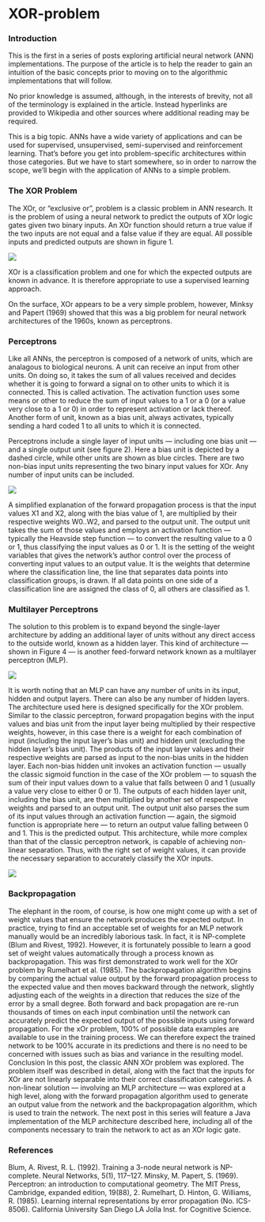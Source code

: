 # XOR-problem


### Introduction
This is the first in a series of posts exploring artificial neural network (ANN) implementations. The purpose of the article is to help the reader to gain an intuition of the basic concepts prior to moving on to the algorithmic implementations that will follow.

No prior knowledge is assumed, although, in the interests of brevity, not all of the terminology is explained in the article. Instead hyperlinks are provided to Wikipedia and other sources where additional reading may be required.

This is a big topic. ANNs have a wide variety of applications and can be used for supervised, unsupervised, semi-supervised and reinforcement learning. That’s before you get into problem-specific architectures within those categories. But we have to start somewhere, so in order to narrow the scope, we’ll begin with the application of ANNs to a simple problem.

### The XOR Problem
The XOr, or “exclusive or”, problem is a classic problem in ANN research. It is the problem of using a neural network to predict the outputs of XOr logic gates given two binary inputs. An XOr function should return a true value if the two inputs are not equal and a false value if they are equal. All possible inputs and predicted outputs are shown in figure 1.

<img src="https://miro.medium.com/max/300/0*LYlt6CZJHOJkNRHJ."/>

XOr is a classification problem and one for which the expected outputs are known in advance. It is therefore appropriate to use a supervised learning approach.

On the surface, XOr appears to be a very simple problem, however, Minksy and Papert (1969) showed that this was a big problem for neural network architectures of the 1960s, known as perceptrons.

### Perceptrons
Like all ANNs, the perceptron is composed of a network of units, which are analagous to biological neurons. A unit can receive an input from other units. On doing so, it takes the sum of all values received and decides whether it is going to forward a signal on to other units to which it is connected. This is called activation. The activation function uses some means or other to reduce the sum of input values to a 1 or a 0 (or a value very close to a 1 or 0) in order to represent activation or lack thereof. Another form of unit, known as a bias unit, always activates, typically sending a hard coded 1 to all units to which it is connected.

Perceptrons include a single layer of input units — including one bias unit — and a single output unit (see figure 2). Here a bias unit is depicted by a dashed circle, while other units are shown as blue circles. There are two non-bias input units representing the two binary input values for XOr. Any number of input units can be included.

<img src="https://miro.medium.com/max/445/0*wOYoifz24Wz_I152."/>

A simplified explanation of the forward propagation process is that the input values X1 and X2, along with the bias value of 1, are multiplied by their respective weights W0..W2, and parsed to the output unit. The output unit takes the sum of those values and employs an activation function — typically the Heavside step function — to convert the resulting value to a 0 or 1, thus classifying the input values as 0 or 1.
It is the setting of the weight variables that gives the network’s author control over the process of converting input values to an output value. It is the weights that determine where the classification line, the line that separates data points into classification groups, is drawn. If all data points on one side of a classification line are assigned the class of 0, all others are classified as 1.


### Multilayer Perceptrons
The solution to this problem is to expand beyond the single-layer architecture by adding an additional layer of units without any direct access to the outside world, known as a hidden layer. This kind of architecture — shown in Figure 4 — is another feed-forward network known as a multilayer perceptron (MLP).

<img src = "https://miro.medium.com/max/562/0*158hcRQzzw_wpEZW."/>

It is worth noting that an MLP can have any number of units in its input, hidden and output layers. There can also be any number of hidden layers. The architecture used here is designed specifically for the XOr problem.
Similar to the classic perceptron, forward propagation begins with the input values and bias unit from the input layer being multiplied by their respective weights, however, in this case there is a weight for each combination of input (including the input layer’s bias unit) and hidden unit (excluding the hidden layer’s bias unit). The products of the input layer values and their respective weights are parsed as input to the non-bias units in the hidden layer. Each non-bias hidden unit invokes an activation function — usually the classic sigmoid function in the case of the XOr problem — to squash the sum of their input values down to a value that falls between 0 and 1 (usually a value very close to either 0 or 1). The outputs of each hidden layer unit, including the bias unit, are then multiplied by another set of respective weights and parsed to an output unit. The output unit also parses the sum of its input values through an activation function — again, the sigmoid function is appropriate here — to return an output value falling between 0 and 1. This is the predicted output.
This architecture, while more complex than that of the classic perceptron network, is capable of achieving non-linear separation. Thus, with the right set of weight values, it can provide the necessary separation to accurately classify the XOr inputs.

<img src="xor problem.png"/>

### Backpropagation
The elephant in the room, of course, is how one might come up with a set of weight values that ensure the network produces the expected output. In practice, trying to find an acceptable set of weights for an MLP network manually would be an incredibly laborious task. In fact, it is NP-complete (Blum and Rivest, 1992). However, it is fortunately possible to learn a good set of weight values automatically through a process known as backpropagation. This was first demonstrated to work well for the XOr problem by Rumelhart et al. (1985).
The backpropagation algorithm begins by comparing the actual value output by the forward propagation process to the expected value and then moves backward through the network, slightly adjusting each of the weights in a direction that reduces the size of the error by a small degree. Both forward and back propagation are re-run thousands of times on each input combination until the network can accurately predict the expected output of the possible inputs using forward propagation.
For the xOr problem, 100% of possible data examples are available to use in the training process. We can therefore expect the trained network to be 100% accurate in its predictions and there is no need to be concerned with issues such as bias and variance in the resulting model.
Conclusion
In this post, the classic ANN XOr problem was explored. The problem itself was described in detail, along with the fact that the inputs for XOr are not linearly separable into their correct classification categories. A non-linear solution — involving an MLP architecture — was explored at a high level, along with the forward propagation algorithm used to generate an output value from the network and the backpropagation algorithm, which is used to train the network.
The next post in this series will feature a Java implementation of the MLP architecture described here, including all of the components necessary to train the network to act as an XOr logic gate.

### References

Blum, A. Rivest, R. L. (1992). Training a 3-node neural network is NP-complete. Neural Networks, 5(1), 117–127.
Minsky, M. Papert, S. (1969). Perceptron: an introduction to computational geometry. The MIT Press, Cambridge, expanded edition, 19(88), 2.
Rumelhart, D. Hinton, G. Williams, R. (1985). Learning internal representations by error propagation (No. ICS-8506). California University San Diego LA Jolla Inst. for Cognitive Science.
